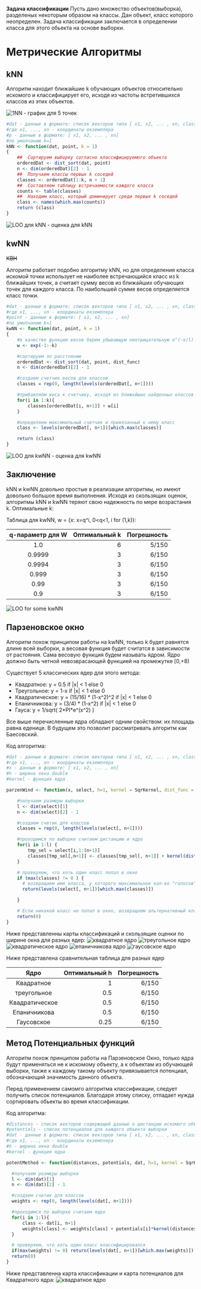 **Задача классификации**
Пусть дано множество объектов(выборка), разделеных некоторым образом на классы. Дан объект, класс которого неопределен. Задача классификации заключается в определении класса для этого обьекта на основе выборки.

Метрические Алгоритмы
============================
kNN
-----------------------------
Алгоритм находит ближайшие k обучающих объектов относительно искомого и классифицирует его, исходя из частоты встретившихся классов из этих объектов.

![1NN - график для 5 точек](1NN_plot.png)


```R
#dat - данные в формате: список векторов типа [ x1, x2, ... , xn, class]
#где x1, ..., xn - координаты екземпляра
#p - данные в формате: [ x1, x2, ... , xn]
#по умолчанию k=1
kNN <- function(dat, point, k = 1)
{
    ##  Сортируем выборку согласно классифицируемого объекта
    orderedDat <- dist_sort(dat, point)
    n <- dim(orderedDat)[2] - 1
    ##  Получаем классы первых k соседей
    classes <- orderedDat[1:k, n + 1]
    ##  Составляем таблицу встречаемости каждого класса
    counts <- table(classes)
    ##  Находим класс, который доминирует среди первых k соседей
    class <- names(which.max(counts))
    return (class)
}
```

![LOO для kNN - оценка для kNN](LOO_kNN_plot.png)

kwNN
-----------------------------------
~~КВН~~

Алгоритм работает подобно алгоритму kNN, но для определения класса искомой точки использует не наиболее встречающийся класс из k ближайших точек, а считает сумму весов из ближайших обучающих точек для каждого класса. По наибольшей сумме весов определяется класс точки.

```R
#dat - данные в формате: список векторов типа [ x1, x2, ... , xn, class]
#где x1, ..., xn - координаты екземпляра
#point - данные в формате: [ x1, x2, ... , xn]
#по умолчанию k=1
kwNN <- function(dat, point, k = 1)
{
    #в качестве функции весов берем убывающую неотрицательную e^(-x/l)
    w <- exp(-1:-k)

    #сортируем по расстоянию
    orderedDat <- dist_sort(dat, point, dist_func)
    n <- dim(orderedDat)[2] - 1

    #создаем счетчик весов для классов
    classes = rep(0, length(levels(orderedDat[, n+1])))

    #прибавляем веса к счетчику, исходя из ближайших найденных классов
    for(i in 1:k){
        classes[orderedDat[i, n+1]] + w[i]
    }

    #определяем максимальный счетчик и привязанный к нему класс
    class <- levels(orderedDat[, n+1])[which.max(classes)]

    return (class)
}
```
![LOO для kwNN - оценка для kwNN](LOO_kwNN_plot.png)

Заключение
-----------------------
kNN и kwNN довольно простые в реализации алгоритмы, но имеют довольно большое время выполнения.
Исходя из скользящих оценок, алгоритмы kNN и kwNN теряют свою надежность по мере возрастания k. Оптимальные k:

Таблица для kwNN, w = {x: x=q^i, 0<q<1, i for (1,k)}:

| q-параметр для W | Оптимальный k | Погрешность |
|:----------------:| -------------:| -----------:|
| 1.0              | 6             | 5/150       |
| 0.9999           | 3             | 6/150       |
| 0.9994           | 3             | 6/150       |
| 0.999            | 3             | 6/150       |
| 0.99             | 3             | 6/150       |
| 0.9              | 3             | 6/150       |

![LOO for some kwNN](big_LOO.png)

Парзеновское окно
------------------------
Алгоритм похож принципом работы на kwNN, только k будет равнятся длине всей выборки, а весовая функция будет считатся в зависимости от растояния.
Сама весовую функция будем называть ядром. Ядро должно быть четной невозврасающей функцией на промежутке [0,+8)

Существует 5 классических ядер для этого метода:
- Квадратное: y = 0.5 if |x| < 1 else 0
- Треугольное: y = 1-x if |x| < 1 else 0
- Квадратическое: y = (15/16) * (1-x^2)^2 if |x| < 1 else 0
- Епаничникова: y = (3/4) * (1-x^2) if |x| < 1 else 0
- Гауса: y = 1/sqrt( 2\*PI\*e^(x^2) )

Все выше перечисленные ядра обладают одним свойством: их площадь равна еденице. В будущем это позволит рассматривать алгоритм как Баесовский.

Код алгоритма:
```R
#dat - данные в формате: список векторов типа [ x1, x2, ... , xn, class]
#где x1, ..., xn - координаты екземпляра
#x - данные в формате: [ x1, x2, ... , xn]
#h - ширина окна double
#kernel - функция ядра

parzenWind <- function(x, select, h=1, kernel = SqrKernel, dist_func = euclid_distance){

    #получаем размеры выборки
    l <- dim(select)[1]
    n <- dim(select)[2] - 1

    #создаем счетик для классов
    classes = rep(0, length(levels(select[, n+1])))

    #проходимся по выборке считаем дистанцию и ядро
    for(i in 1:l) {
        tmp_sel = select[i,1:(n+1)]
        classes[tmp_sel[,n+1]] <- classes[tmp_sel[, n+1]] + kernel(dist_func(tmp_sel[, 1:n], x) / h)
    }

    # проверяем, что хоть один класс попал в окно
    if (max(classes) != 0 ) {
      # возвращаем имя класса, у которого максимальное кол-во "голосов"
      return(levels(select[, n+1])[which.max(classes)])

    }

    # Если никакой класс не попал в окно, возвращаем альтернативный класс
    return(0)
}
```

Ниже представленны карты классификаций и скользящие оценки по ширине окна для разных ядер:
![квадратное ядро](parzens_sqr.png)
![треугольное ядро](parzens_tri.png)
![квадратическое ядро](parzens_quad.png)
![епаничникова ядро](parzens_epan.png)
![гаусовское ядро](parzens_gaus.png)

Ниже представлена сравнительная таблица для разных ядер

| Ядро           | Оптимальный h | Погрешность |
|:--------------:| -------------:| -----------:|
| Квадратное     | 1             | 6/150       |
| треугольное    | 0.5           | 6/150       |
| Квадратическое | 0.5           | 6/150       |
| Епаничникова   | 0.5           | 6/150       |
| Гаусовское     | 0.25          | 6/150       |

Метод Потенциальных функций
------------------------
Алгоритм похож принципом работы на Парзеновское Окно, только ядра будут применяться не к искомому объекту, а к объектам из обучающей выборки, также к каждому такому объекту привязывается потенциал, обозначающий значимость данного объекта.

Перед применением самомго алгоритма классификации, следует получить список потенциалов. Благодаря этому списку, отпадает нужда сортировать обьекты во время классификации.

Код алгоритма:
```R
#distances - список векторов содержащий данные о дистанции искомого объекта к каждому объекту выборки
#potentials - список потенциалов для каждого объекта выборки
#dat - данные в формате: список векторов типа [ x1, x2, ... , xn, class]
#где x1, ..., xn - координаты екземпляра
#h - ширина окна double
#kernel - функция ядра

potentMethod <- function(distances, potentials, dat, h=1, kernel = SqrKernel){

  #получаем размеры выборки
  l <- dim(dat)[1]
  n <- dim(dat)[2] - 1

  #создаем счетик для классов
  weights <- rep(0, length(levels(dat[, n+1])))

  #проходимся по выборке считаем ядро
  for(i in 1:l){
      class <- dat[i, n+1]
      weights[class] <- weights[class] + potentials[i]*kernel(distances[i]/h)
  }

  # проверяем, что хоть один класс классифицировался
  if(max(weights) != 0) return(levels(dat[, n+1])[which.max(weights)])
  return(0)
}
```

Ниже представленна карта классификации и карта потенциалов для Квадратного ядра:
![квадратное ядро](potent_sqr.png)
